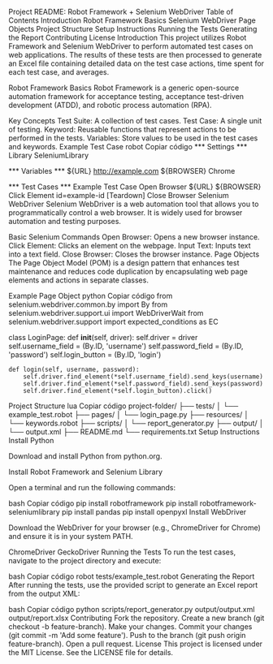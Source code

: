 Project README: Robot Framework + Selenium WebDriver
Table of Contents
Introduction
Robot Framework Basics
Selenium WebDriver
Page Objects
Project Structure
Setup Instructions
Running the Tests
Generating the Report
Contributing
License
Introduction
This project utilizes Robot Framework and Selenium WebDriver to perform automated test cases on web applications. The results of these tests are then processed to generate an Excel file containing detailed data on the test case actions, time spent for each test case, and averages.

Robot Framework Basics
Robot Framework is a generic open-source automation framework for acceptance testing, acceptance test-driven development (ATDD), and robotic process automation (RPA).

Key Concepts
Test Suite: A collection of test cases.
Test Case: A single unit of testing.
Keyword: Reusable functions that represent actions to be performed in the tests.
Variables: Store values to be used in the test cases and keywords.
Example Test Case
robot
Copiar código
*** Settings ***
Library           SeleniumLibrary

*** Variables ***
${URL}            http://example.com
${BROWSER}        Chrome

*** Test Cases ***
Example Test Case
    Open Browser    ${URL}    ${BROWSER}
    Click Element   id=example-id
    [Teardown]      Close Browser
Selenium WebDriver
Selenium WebDriver is a web automation tool that allows you to programmatically control a web browser. It is widely used for browser automation and testing purposes.

Basic Selenium Commands
Open Browser: Opens a new browser instance.
Click Element: Clicks an element on the webpage.
Input Text: Inputs text into a text field.
Close Browser: Closes the browser instance.
Page Objects
The Page Object Model (POM) is a design pattern that enhances test maintenance and reduces code duplication by encapsulating web page elements and actions in separate classes.

Example Page Object
python
Copiar código
from selenium.webdriver.common.by import By
from selenium.webdriver.support.ui import WebDriverWait
from selenium.webdriver.support import expected_conditions as EC

class LoginPage:
    def __init__(self, driver):
        self.driver = driver
        self.username_field = (By.ID, 'username')
        self.password_field = (By.ID, 'password')
        self.login_button = (By.ID, 'login')

    def login(self, username, password):
        self.driver.find_element(*self.username_field).send_keys(username)
        self.driver.find_element(*self.password_field).send_keys(password)
        self.driver.find_element(*self.login_button).click()
Project Structure
lua
Copiar código
project-folder/
├── tests/
│   └── example_test.robot
├── pages/
│   └── login_page.py
├── resources/
│   └── keywords.robot
├── scripts/
│   └── report_generator.py
├── output/
│   └── output.xml
├── README.md
└── requirements.txt
Setup Instructions
Install Python

Download and install Python from python.org.

Install Robot Framework and Selenium Library

Open a terminal and run the following commands:

bash
Copiar código
pip install robotframework
pip install robotframework-seleniumlibrary
pip install pandas
pip install openpyxl
Install WebDriver

Download the WebDriver for your browser (e.g., ChromeDriver for Chrome) and ensure it is in your system PATH.

ChromeDriver
GeckoDriver
Running the Tests
To run the test cases, navigate to the project directory and execute:

bash
Copiar código
robot tests/example_test.robot
Generating the Report
After running the tests, use the provided script to generate an Excel report from the output XML:

bash
Copiar código
python scripts/report_generator.py output/output.xml output/report.xlsx
Contributing
Fork the repository.
Create a new branch (git checkout -b feature-branch).
Make your changes.
Commit your changes (git commit -m 'Add some feature').
Push to the branch (git push origin feature-branch).
Open a pull request.
License
This project is licensed under the MIT License. See the LICENSE file for details.
